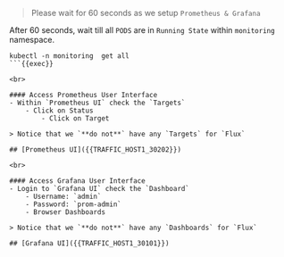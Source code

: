 > Please wait for 60 seconds as we setup `Prometheus & Grafana`

After 60 seconds, wait till all `PODS` are in `Running State` within `monitoring` namespace.

```
kubectl -n monitoring  get all
```{{exec}}

<br>

#### Access Prometheus User Interface
- Within `Prometheus UI` check the `Targets`
    - Click on Status
        - Click on Target

> Notice that we `**do not**` have any `Targets` for `Flux`

## [Prometheus UI]({{TRAFFIC_HOST1_30202}})

<br>

#### Access Grafana User Interface
- Login to `Grafana UI` check the `Dashboard`
    - Username: `admin`
    - Password: `prom-admin`
    - Browser Dashboards

> Notice that we `**do not**` have any `Dashboards` for `Flux`

## [Grafana UI]({{TRAFFIC_HOST1_30101}})